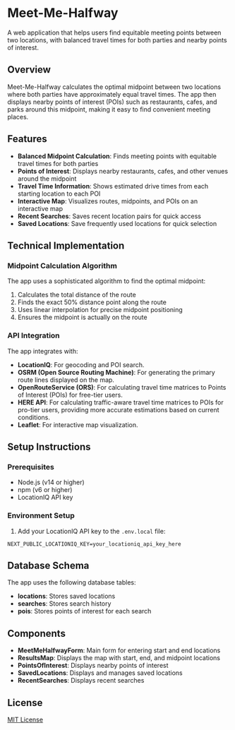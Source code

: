 # Meet-Me-Halfway

A web application that helps users find equitable meeting points between two locations, with balanced travel times for both parties and nearby points of interest.

## Overview

Meet-Me-Halfway calculates the optimal midpoint between two locations where both parties have approximately equal travel times. The app then displays nearby points of interest (POIs) such as restaurants, cafes, and parks around this midpoint, making it easy to find convenient meeting places.

## Features

- **Balanced Midpoint Calculation**: Finds meeting points with equitable travel times for both parties
- **Points of Interest**: Displays nearby restaurants, cafes, and other venues around the midpoint
- **Travel Time Information**: Shows estimated drive times from each starting location to each POI
- **Interactive Map**: Visualizes routes, midpoints, and POIs on an interactive map
- **Recent Searches**: Saves recent location pairs for quick access
- **Saved Locations**: Save frequently used locations for quick selection

## Technical Implementation

### Midpoint Calculation Algorithm

The app uses a sophisticated algorithm to find the optimal midpoint:

1. Calculates the total distance of the route
2. Finds the exact 50% distance point along the route
3. Uses linear interpolation for precise midpoint positioning
4. Ensures the midpoint is actually on the route

### API Integration

The app integrates with:

- **LocationIQ**: For geocoding and POI search.
- **OSRM (Open Source Routing Machine)**: For generating the primary route lines displayed on the map.
- **OpenRouteService (ORS)**: For calculating travel time matrices to Points of Interest (POIs) for free-tier users.
- **HERE API**: For calculating traffic-aware travel time matrices to POIs for pro-tier users, providing more accurate estimations based on current conditions.
- **Leaflet**: For interactive map visualization.

## Setup Instructions

### Prerequisites

- Node.js (v14 or higher)
- npm (v6 or higher)
- LocationIQ API key

### Environment Setup

1. Add your LocationIQ API key to the `.env.local` file:

```
NEXT_PUBLIC_LOCATIONIQ_KEY=your_locationiq_api_key_here
```

## Database Schema

The app uses the following database tables:

- **locations**: Stores saved locations
- **searches**: Stores search history
- **pois**: Stores points of interest for each search

## Components

- **MeetMeHalfwayForm**: Main form for entering start and end locations
- **ResultsMap**: Displays the map with start, end, and midpoint locations
- **PointsOfInterest**: Displays nearby points of interest
- **SavedLocations**: Displays and manages saved locations
- **RecentSearches**: Displays recent searches

## License

[MIT License](LICENSE) 